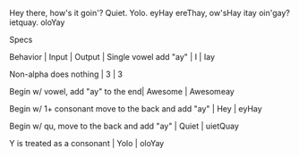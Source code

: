 Hey there, how's it goin'? Quiet. Yolo.
eyHay ereThay, ow'sHay itay oin'gay? ietquay. oloYay

Specs

Behavior                    |         Input                  |      Output               |
Single vowel add "ay"       | I                              | Iay

Non-alpha does nothing      |            3                    | 3

Begin w/ vowel, add "ay" to the end| Awesome                          | Awesomeay

Begin w/ 1+ consonant move to the back and add "ay" |     Hey   |  eyHay

Begin w/ qu, move to the back and add "ay" | Quiet  | uietQuay

Y is treated as a consonant | Yolo    | oloYay
